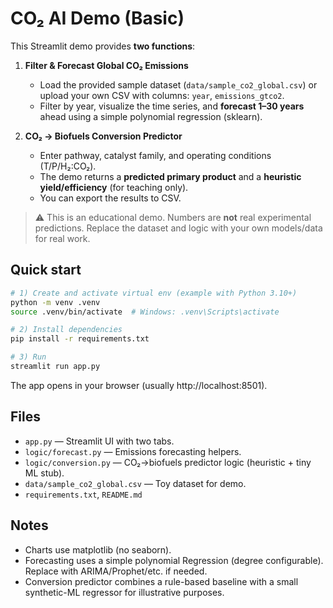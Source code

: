 # CO₂ AI Demo (Basic)

This Streamlit demo provides **two functions**:

1. **Filter & Forecast Global CO₂ Emissions**
   - Load the provided sample dataset (`data/sample_co2_global.csv`) or upload your own CSV with columns: `year`, `emissions_gtco2`.
   - Filter by year, visualize the time series, and **forecast 1–30 years** ahead using a simple polynomial regression (sklearn).

2. **CO₂ → Biofuels Conversion Predictor**
   - Enter pathway, catalyst family, and operating conditions (T/P/H₂:CO₂).
   - The demo returns a **predicted primary product** and a **heuristic yield/efficiency** (for teaching only).
   - You can export the results to CSV.

> ⚠️ This is an educational demo. Numbers are **not** real experimental predictions.
> Replace the dataset and logic with your own models/data for real work.

## Quick start

```bash
# 1) Create and activate virtual env (example with Python 3.10+)
python -m venv .venv
source .venv/bin/activate  # Windows: .venv\Scripts\activate

# 2) Install dependencies
pip install -r requirements.txt

# 3) Run
streamlit run app.py
```

The app opens in your browser (usually http://localhost:8501).

## Files

- `app.py` — Streamlit UI with two tabs.
- `logic/forecast.py` — Emissions forecasting helpers.
- `logic/conversion.py` — CO₂→biofuels predictor logic (heuristic + tiny ML stub).
- `data/sample_co2_global.csv` — Toy dataset for demo.
- `requirements.txt`, `README.md`

## Notes

- Charts use matplotlib (no seaborn).
- Forecasting uses a simple polynomial Regression (degree configurable). Replace with ARIMA/Prophet/etc. if needed.
- Conversion predictor combines a rule-based baseline with a small synthetic-ML regressor for illustrative purposes.

